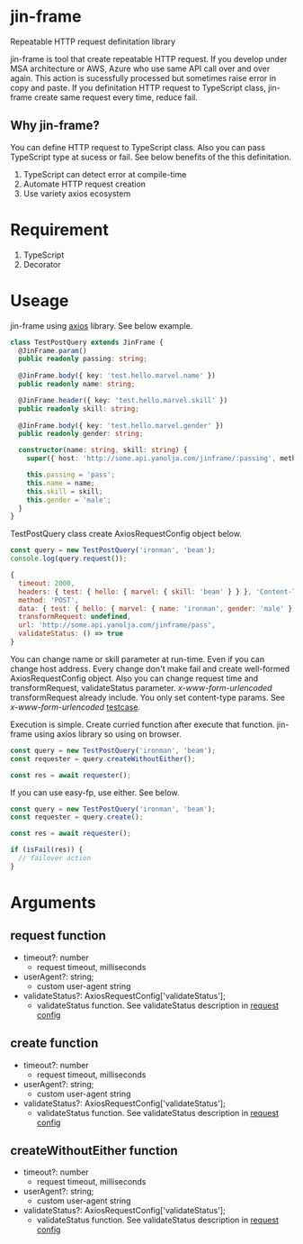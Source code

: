 # jin-frame
Repeatable HTTP request definitation library

jin-frame is tool that create repeatable HTTP request. If you develop under MSA architecture or AWS, Azure who use same API call over and over again. This action is sucessfully processed but sometimes raise error in copy and paste. If you definitation HTTP request to TypeScript class, jin-frame create same request every time, reduce fail.

## Why jin-frame?
You can define HTTP request to TypeScript class. Also you can pass TypeScript type at sucess or fail. See below benefits of the this definitation.

1. TypeScript can detect error at compile-time
1. Automate HTTP request creation
1. Use variety axios ecosystem

# Requirement
1. TypeScript
1. Decorator

# Useage
jin-frame using [axios](https://github.com/axios/axios) library. See below example.

```ts
class TestPostQuery extends JinFrame {
  @JinFrame.param()
  public readonly passing: string;
  
  @JinFrame.body({ key: 'test.hello.marvel.name' })
  public readonly name: string;

  @JinFrame.header({ key: 'test.hello.marvel.skill' })
  public readonly skill: string;
  
  @JinFrame.body({ key: 'test.hello.marvel.gender' })
  public readonly gender: string;

  constructor(name: string, skill: string) {
    super({ host: 'http://some.api.yanolja.com/jinframe/:passing', method: 'POST' });

    this.passing = 'pass';
    this.name = name;
    this.skill = skill;
    this.gender = 'male';
  }
}
```

TestPostQuery class create AxiosRequestConfig object below.

```ts
const query = new TestPostQuery('ironman', 'beam');
console.log(query.request());
```

```js
{
  timeout: 2000,
  headers: { test: { hello: { marvel: { skill: 'beam' } } }, 'Content-Type': 'application/json' },
  method: 'POST',
  data: { test: { hello: { marvel: { name: 'ironman', gender: 'male' } } } },
  transformRequest: undefined,
  url: 'http://some.api.yanolja.com/jinframe/pass',
  validateStatus: () => true
}
```

You can change name or skill parameter at run-time. Even if you can change host address. Every change don't make fail and create well-formed AxiosRequestConfig object. Also you can change request time and transformRequest, validateStatus parameter. _x-www-form-urlencoded_ transformRequest already include. You only set content-type params. See _x-www-form-urlencoded_ [testcase](https://github.com/imjuni/jin-frame/blob/master/src/__tests__/jinframe.post.test.ts). 

Execution is simple. Create curried function after execute that function. jin-frame using axios library so using on browser. 

```ts
const query = new TestPostQuery('ironman', 'beam');
const requester = query.createWithoutEither();

const res = await requester();
```

If you can use easy-fp, use either. See below.

```ts
const query = new TestPostQuery('ironman', 'beam');
const requester = query.create();

const res = await requester();

if (isFail(res)) {
  // failover action
}
```

# Arguments
## request function
* timeout?: number
    * request timeout, milliseconds
* userAgent?: string;
    * custom user-agent string
* validateStatus?: AxiosRequestConfig['validateStatus'];
    * validateStatus function. See validateStatus description in [request config](https://github.com/axios/axios#request-config)
## create function
* timeout?: number
    * request timeout, milliseconds
* userAgent?: string;
    * custom user-agent string
* validateStatus?: AxiosRequestConfig['validateStatus'];
    * validateStatus function. See validateStatus description in [request config](https://github.com/axios/axios#request-config)
## createWithoutEither function
* timeout?: number
    * request timeout, milliseconds
* userAgent?: string;
    * custom user-agent string
* validateStatus?: AxiosRequestConfig['validateStatus'];
    * validateStatus function. See validateStatus description in [request config](https://github.com/axios/axios#request-config)
